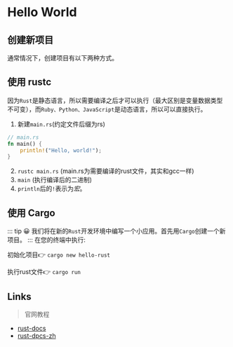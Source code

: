 # Hello World

## 创建新项目

通常情况下，创建项目有以下两种方式。

## 使用 rustc

因为`Rust`是静态语言，所以需要编译之后才可以执行（最大区别是变量数据类型不可变），而`Ruby、Python、JavaScript`是动态语言，所以可以直接执行。

1. 新建`main.rs`(约定文件后缀为rs)
```rs
// main.rs
fn main() {
    println!("Hello, world!");
}
```
2. `rustc main.rs` (main.rs为需要编译的rust文件，其实和gcc一样)
3. `main` (执行编译后的二进制)
4. `println`后的`!`表示为*宏*。

## 使用 Cargo

::: tip 
:grinning:
我们将在新的`Rust`开发环境中编写一个小应用。首先用`Cargo`创建一个新项目。
:::
在您的终端中执行:

初始化项目:point_right: `cargo new hello-rust`

执行rust文件:point_right: `cargo run`

## Links

> 官网教程

- [rust-docs](https://doc.rust-lang.org/book/)
- [rust-dpcs-zh](https://kaisery.github.io/trpl-zh-cn/)
